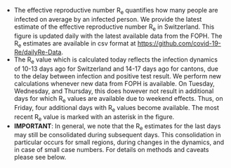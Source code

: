 - The effective reproductive number R<sub>e</sub> quantifies how many people are infected on average by an infected person. We provide the latest estimate of the effective reproductive number R<sub>e</sub> in Switzerland. This figure is updated daily with the latest available data from the FOPH. The R<sub>e</sub> estimates are available in csv format at https://github.com/covid-19-Re/dailyRe-Data.
- The R<sub>e</sub> value which is calculated today reflects the infection dynamics of 10-13 days ago for Switzerland and 14-17 days ago for cantons, due to the delay between infection and positive test result. We perform new calculations whenever new data from FOPH is available. On Tuesday, Wednesday, and Thursday, this does however not result in additional days for which R<sub>e</sub> values are available due to weekend effects. Thus, on Friday, four additional days with R<sub>e</sub> values become available. The most recent R<sub>e</sub> value is marked with an asterisk in the figure.
- **IMPORTANT**: In general, we note that the R<sub>e</sub> estimates for the last days may still be consolidated during subsequent days. This consolidation in particular occurs for small regions, during changes in the dynamics, and in case of small case numbers. For details on methods and caveats please see below.

